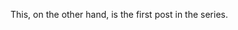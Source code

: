 <!--
.. title: The series
.. slug: first-series-post
.. date: 2024-01-02 17:18:22 UTC
.. tags:
.. category: series
.. link:
.. description:
.. type: text
-->

This, on the other hand, is the first post in the series.

